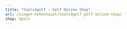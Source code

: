 ```yaml
---
title: "tools4golf - Golf Online Shop"
url: /singen-hohentwiel/tools4golf-golf-online-shop/
shop: Sport
---
```

